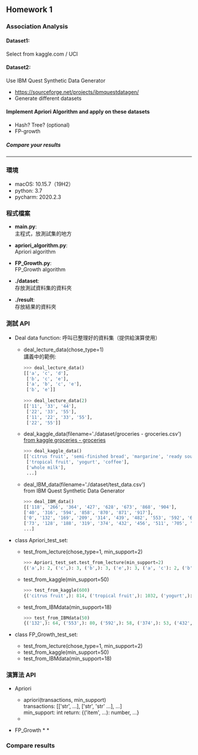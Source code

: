 ## Homework 1
### Association Analysis  
#### Dataset1:  
Select from kaggle.com / UCI  

#### Dataset2:  
Use IBM Quest Synthetic Data Generator
* https://sourceforge.net/projects/ibmquestdatagen/  
* Generate different datasets  

#### Implement Apriori Algorithm and apply on these datasets 
* Hash? Tree? (optional)  
* FP-growth  
##### Compare your results

---
### 環境
* macOS: 10.15.7（19H2）
* python: 3.7
* pycharm: 2020.2.3

### 程式檔案
* **main.py**:  
  主程式，放測試集的地方
* **apriori_algorithm.py**:  
  Apriori algorithm
* **FP_Growth.py**:  
  FP_Growth algorithm
  
* **./dataset**:  
  存放測試資料集的資料夾
* **./result**:  
  存放結果的資料夾
  
### 測試 API
* Deal data function:
  呼叫已整理好的資料集（提供給演算使用）
    * deal_lecture_data(chose_type=1)  
      講義中的範例: 
      ```python
      >>> deal_lecture_data()   
      [['a', 'c', 'd'],
       ['b', 'c', 'e'],
       ['a', 'b', 'c', 'e'],
       ['b', 'e']]
       
      >>> deal_lecture_data(2)
      [['11', '33', '44'],
       ['22', '33', '55'],
       ['11', '22', '33', '55'],
       ['22', '55']]                 
      ```
    * deal_kaggle_data(filename='./dataset/groceries - groceries.csv')  
      [from kaggle groceries - groceries](https://www.kaggle.com/irfanasrullah/groceries?select=groceries+-+groceries.csv)
      ```python
      >>> deal_kaggle_data()
      [['citrus fruit', 'semi-finished bread', 'margarine', 'ready soups'], 
       ['tropical fruit', 'yogurt', 'coffee'], 
       ['whole milk'],
       ...] 
      ``` 
    * deal_IBM_data(filename='./dataset/test_data.csv')  
      from IBM Quest Synthetic Data Generator
        ```python
      >>> deal_IBM_data()
      [['118', '266', '364', '427', '628', '673', '868', '904'], 
       ['40', '316', '594', '858', '870', '871', '917'], 
       ['0', '132', '169', '209', '314', '439', '482', '553', '592', '642', '885'], 
       ['73', '128', '188', '319', '374', '432', '456', '511', '705', '707', '756', '767', '825', '894'], 
       ...]
        ```
    
 
* class Apriori_test_set:
    * test_from_lecture(chose_type=1, min_support=2)  
      ```python 
      >>> Apriori_test_set.test_from_lecture(min_support=2)
      {('a',): 2, ('c',): 3, ('b',): 3, ('e',): 3, ('a', 'c'): 2, ('b', 'c'): 2, ('b', 'e'): 3, ('c', 'e'): 2, ('b', 'c', 'e'): 2}
      ```
    * test_from_kaggle(min_support=50)  
      ```python
      >>> test_from_kaggle(600)
      {('citrus fruit',): 814, ('tropical fruit',): 1032, ('yogurt',): 1372, ('whole milk',): 2513, ('pip fruit',): 744, ('other vegetables',): 1903, ('rolls/buns',): 1809, ('bottled beer',): 792, ('bottled water',): 1087, ('soda',): 1715, ('fruit/vegetable juice',): 711, ('newspapers',): 785, ('pastry',): 875, ('root vegetables',): 1072, ('canned beer',): 764, ('sausage',): 924, ('brown bread',): 638, ('shopping bags',): 969, ('whipped/sour cream',): 705, ('domestic eggs',): 624, ('other vegetables', 'whole milk'): 736}
      ```
    * test_from_IBMdata(min_support=18)  
      ```python
      >>> test_from_IBMdata(50)
      {('132',): 64, ('553',): 80, ('592',): 58, ('374',): 53, ('432',): 54, ('63',): 53, ('607',): 75, ('442',): 66, ('988',): 55, ('238',): 73, ('471',): 66, ('973',): 63, ('444',): 62, ('902',): 50, ('293',): 55, ('318',): 51, ('87',): 52, ('36',): 66, ('647',): 53, ('405',): 63}      
      ```
    
    
* class FP_Growth_test_set:
    * test_from_lecture(chose_type=1, min_support=2)  
    * test_from_kaggle(min_support=50)  
    * test_from_IBMdata(min_support=18)  
    
### 演算法 API
* Apriori
    * apriori(transactions, min_support)  
      transactions: [['str', ...], ['str', 'str' ...], ...]  
      min_support: int
      return: {('item', ...): number, ...}
    * 
    
* FP_Growth
    *
    *
    
    
### Compare results
    